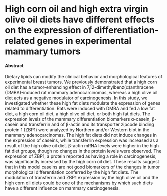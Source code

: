 # High corn oil and high extra virgin olive oil diets have different effects on the expression of differentiation-related genes in experimental mammary tumors

#### Abstract

Dietary lipids can modify the clinical behavior and morphological features of experimental breast tumors. We previously demonstrated that a high corn oil diet has a tumor-enhancing effect in 7,12-dimethylbenz(α)anthracene (DMBA)-induced rat mammary adenocarcinomas, whereas a high olive oil diet acts as a negative modulator of carcinogenesis. In this study, we investigated whether these high fat diets modulate the expression of genes related to differentiation. Rats were induced with DMBA and fed a low fat diet, a high corn oil diet, a high olive oil diet, or both high fat diets. The expression levels of the mammary differentiation biomarkers α-casein, β-casein and transferrin and of β-actin and its transporter zipcode binding protein 1 (ZBP1) were analyzed by Northern and/or Western blot in the mammary adenocarcinomas. The high fat diets did not induce changes in the expression of caseins, while transferrin expression was increased as a result of the high olive oil diet. β-actin mRNA levels were higher in the high fat diet groups, though no changes in the protein levels were observed. The expression of ZBP1, a protein reported as having a role in carcinogenesis, was significantly increased by the high corn oil diet. These results suggest that in this model caseins are not good biomarkers of the changes in tumor morphological differentiation conferred by the high fat diets. The modulation of transferrin and ZBP1 expression by the high olive oil and the high corn oil diets could be one of the mechanisms by which such diets have a different influence on mammary carcinogenesis. 